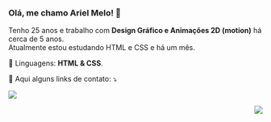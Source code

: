 <h3 align="left">Olá, me chamo Ariel Melo! 👋</h3>

<p align="left"> 
  Tenho 25 anos e trabalho com <strong>Design Gráfico e Animações 2D (motion)</strong> há cerca de 5 anos.<br>
  Atualmente estou estudando HTML e CSS e há um mês.
</p>

<p align="left">
  🦄 Linguagens: <strong>HTML & CSS</strong>.
</p>

<p align="left">
  💌 Aqui alguns links de contato: ⤵️
</p>

<p align="left">
  <a href="#" alt="Gmail">
  <img src="https://img.shields.io/badge/-Gmail-FF0000?style=flat-square&labelColor=FF0000&logo=gmail&logoColor=white&link=LINK-DO-SEU-EMAIL" /></a>
</p>

<img align='right' src="https://github-readme-stats.vercel.app/api?username=arielgmelo&show_icons=truecache_seconds=2300">

